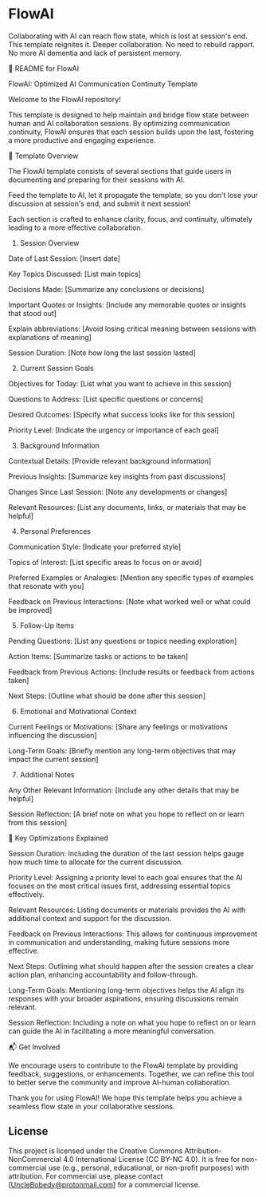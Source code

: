 # FlowAI
Collaborating with AI can reach flow state, which is lost at session's end. This template reignites it. Deeper collaboration. No need to rebuild rapport. No more AI dementia and lack of persistent memory.

📄 README for FlowAI

FlowAI: Optimized AI Communication Continuity Template


Welcome to the FlowAI repository! 

This template is designed to help maintain and bridge flow state between human and AI collaboration sessions. 
By optimizing communication continuity, FlowAI ensures that each session builds upon the last, fostering a more productive and engaging experience.


🌟 Template Overview

The FlowAI template consists of several sections that guide users in documenting and preparing for their sessions with AI. 

Feed the template to AI, let it propagate the template, so you don't lose your discussion at session's end, and submit it next session!

Each section is crafted to enhance clarity, focus, and continuity, ultimately leading to a more effective collaboration.


1. Session Overview

Date of Last Session: [Insert date]

Key Topics Discussed: [List main topics]

Decisions Made: [Summarize any conclusions or decisions]

Important Quotes or Insights: [Include any memorable quotes or insights that stood out]

Explain abbreviations: [Avoid losing critical meaning between sessions with explanations of meaning]

Session Duration: [Note how long the last session lasted]


2. Current Session Goals

Objectives for Today: [List what you want to achieve in this session]

Questions to Address: [List specific questions or concerns]

Desired Outcomes: [Specify what success looks like for this session]

Priority Level: [Indicate the urgency or importance of each goal]


3. Background Information

Contextual Details: [Provide relevant background information]

Previous Insights: [Summarize key insights from past discussions]

Changes Since Last Session: [Note any developments or changes]

Relevant Resources: [List any documents, links, or materials that may be helpful]


4. Personal Preferences

Communication Style: [Indicate your preferred style]

Topics of Interest: [List specific areas to focus on or avoid]

Preferred Examples or Analogies: [Mention any specific types of examples that resonate with you]

Feedback on Previous Interactions: [Note what worked well or what could be improved]


5. Follow-Up Items

Pending Questions: [List any questions or topics needing exploration]

Action Items: [Summarize tasks or actions to be taken]

Feedback from Previous Actions: [Include results or feedback from actions taken]

Next Steps: [Outline what should be done after this session]


6. Emotional and Motivational Context

Current Feelings or Motivations: [Share any feelings or motivations influencing the discussion]

Long-Term Goals: [Briefly mention any long-term objectives that may impact the current session]


7. Additional Notes

Any Other Relevant Information: [Include any other details that may be helpful]

Session Reflection: [A brief note on what you hope to reflect on or learn from this session]


🔑 Key Optimizations Explained

Session Duration: Including the duration of the last session helps gauge how much time to allocate for the current discussion.

Priority Level: Assigning a priority level to each goal ensures that the AI focuses on the most critical issues first, addressing essential topics effectively.

Relevant Resources: Listing documents or materials provides the AI with additional context and support for the discussion.

Feedback on Previous Interactions: This allows for continuous improvement in communication and understanding, making future sessions more effective.

Next Steps: Outlining what should happen after the session creates a clear action plan, enhancing accountability and follow-through.

Long-Term Goals: Mentioning long-term objectives helps the AI align its responses with your broader aspirations, ensuring discussions remain relevant.

Session Reflection: Including a note on what you hope to reflect on or learn can guide the AI in facilitating a more meaningful conversation.


📬 Get Involved

We encourage users to contribute to the FlowAI template by providing feedback, suggestions, or enhancements. Together, we can refine this tool to better serve the community and improve AI-human collaboration.

Thank you for using FlowAI! We hope this template helps you achieve a seamless flow state in your collaborative sessions.

## License
This project is licensed under the Creative Commons Attribution-NonCommercial 4.0 International License (CC BY-NC 4.0). It is free for non-commercial use (e.g., personal, educational, or non-profit purposes) with attribution. For commercial use, please contact [UncleBobedy@protonmail.com] for a commercial license.
